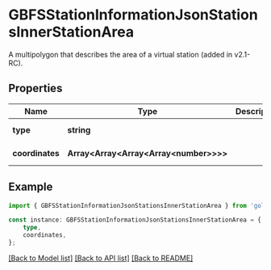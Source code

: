 # GBFSStationInformationJsonStationsInnerStationArea

A multipolygon that describes the area of a virtual station (added in v2.1-RC).

## Properties

Name | Type | Description | Notes
------------ | ------------- | ------------- | -------------
**type** | **string** |  | [default to undefined]
**coordinates** | **Array&lt;Array&lt;Array&lt;Array&lt;number&gt;&gt;&gt;&gt;** |  | [default to undefined]

## Example

```typescript
import { GBFSStationInformationJsonStationsInnerStationArea } from 'golemio-api';

const instance: GBFSStationInformationJsonStationsInnerStationArea = {
    type,
    coordinates,
};
```

[[Back to Model list]](../README.md#documentation-for-models) [[Back to API list]](../README.md#documentation-for-api-endpoints) [[Back to README]](../README.md)
